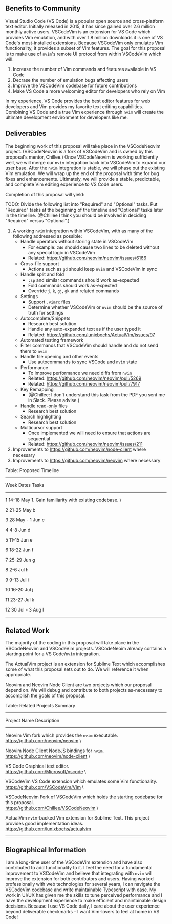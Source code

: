 ## Benefits to Community

Visual Studio Code (VS Code) is a popular open source and cross-platform
text editor. Initially released in 2015, it has since gained over
2.6 million monthly active users. VSCodeVim is an extension for VS Code
which provides Vim emulation, and with over 1.8 million downloads
it is one of VS Code's most-installed extensions. Because VSCodeVim only
emulates Vim functionality, it provides a subset of Vim features.
The goal for this proposal is to make use of `nvim`'s remote UI protocol
from within VSCodeVim which will:

1. Increase the number of Vim commands and features available in VS Code
2. Decrase the number of emulation bugs affecting users
3. Improve the VSCodeVim codebase for future contributions
4. Make VS Code a more welcoming editor for developers who rely on Vim

In my experience, VS Code provides the best editor features for
web developers and Vim provides my favorite text editing capabilities.
Combining VS Code and a true Vim experience through `nvim` will create
the ultimate development environment for developers like me.

## Deliverables

The beginning work of this proposal will take place in the VSCodeNeovim
project. (VSCodeNeovim is a fork of VSCodeVim and is owned by this
proposal's mentor, Chillee.) Once VSCodeNeovim is working sufficiently
well, we will merge our `nvim` integration back into VSCodeVim to
expand our user base. After the `nvim` integration is stable, we will
phase out the existing Vim emulation. We will wrap up the end of the
proposal with time for bug fixes and enhancements. Ultimately, we will
provide a stable, predictable, and complete Vim editing experience to
VS Code users.

Completion of this proposal will yield:

TODO: Divide the following list into "Required" and "Optional" tasks.
Put "Required" tasks at the beginning of the timeline and "Optional"
tasks later in the timeline. (@Chillee I think you should be involved
in deciding "Required" versus "Optional".)

1. A working `nvim` integration within VSCodeVim, with as many of the
following addressed as possible:
    - Handle operators without storing state in VSCodeVim
        - For example: `2dd` should cause two lines to be deleted without
          any special logic in VSCodeVim
        - Related: https://github.com/neovim/neovim/issues/6166
    - Cross-file support
        - Actions such as `gd` should keep `nvim` and VSCodeVim in sync
    - Handle split and fold
        - `:sp` and similar commands should work as-expected
        - Fold commands should work as-expected
        - Override `j`, `k`, `gj`, `gk` and related commands
    - Settings
        - Support `.vimrc` files
        - Determine whether VSCodeVim or `nvim` should be the source of
          truth for settings
    - Autocomplete/Snippets
        - Research best solution
        - Handle any auto-expanded text as if the user typed it
        - Related: https://github.com/lunixbochs/ActualVim/issues/97
    - Automated testing framework
    - Filter commands that VSCodeVim should handle and do not send them
      to `nvim`
    - Handle file opening and other events
        - Use autocommands to sync VSCode and `nvim` state
    - Performance
        - To improve performance we need diffs from `nvim`
        - Related: https://github.com/neovim/neovim/pull/5269
        - Related: https://github.com/neovim/neovim/pull/7917
    - Key Remapping
        - (@Chillee: I don't understand this task from the
          PDF you sent me in Slack. Please advise.)
    - Handle read-only files
        - Research best solution
    - Search highlighting
        - Research best solution
    - Multicursor support
        - Once implemented we will need to ensure that actions are
          sequential
        - Related: https://github.com/neovim/neovim/issues/211
2. Improvements to https://github.com/neovim/node-client where necessary
3. Improvements to https://github.com/neovim/neovim where necessary

Table: Proposed Timeline

------ -------------- ----------------------------------------------------
Week   Dates          Tasks
------ -------------- ----------------------------------------------------
1      14-18 May      1. Gain familiarity with existing codebase. \

2      21-25 May      b

3      28 May - 1 Jun c

4      4-8 Jun        d

5      11-15 Jun      e

6      18-22 Jun      f

7      25-29 Jun      g

8      2-6 Jul        h

9      9-13 Jul       i

10     16-20 Jul      j

11     23-27 Jul      k

12     30 Jul - 3 Aug l
------ -------------- ----------------------------------------------------

## Related Work

The majority of the coding in this proposal will take place in the
VSCodeNeovim and VSCodeVim projects. VSCodeNeoim already contains a
starting point for a VS Code/`nvim` integration.

The ActualVim project is an extension for Sublime Text which
accomplishes some of what this proposal sets out to do. We will
reference it when appropriate.

Neovim and Neovim Node Client are two projects which our proposal
depend on. We will debug and contribute to both projects as-necessary
to accomplish the goals of this proposal.

Table: Related Projects Summary

---------------------- ----------------------------------------------------------
Project Name           Description
---------------------- ----------------------------------------------------------
Neovim                 Vim fork which provides the `nvim` executable. \
                       https://github.com/neovim/neovim \

Neovim Node Client     NodeJS bindings for `nvim`. \
                       https://github.com/neovim/node-client \

VS Code                Graphical text editor. \
                       https://github.com/Microsoft/vscode \

VSCodeVim              VS Code extension which emulates some Vim functionality. \
                       https://github.com/VSCodeVim/Vim \

VSCodeNeovim           Fork of VSCodeVim which holds the starting codebase for this proposal. \
                       https://github.com/Chillee/VSCodeNeovim \

ActualVim              `nvim`-backed Vim extension for Sublime Text. This project provides good implementation ideas. \
                       https://github.com/lunixbochs/actualvim
---------------------- ----------------------------------------------------------

## Biographical Information

I am a long-time user of the VSCodeVim extension and have also
contributed to add functionality to it. I feel the need for a
fundamental improvement to VSCodeVim and believe that integrating with
`nvim` will improve the extension for both contributors and users.
Having worked professionally with web technologies for several years,
I can navigate the VSCodeVim codebase and write maintainable Typescript
with ease. My work in UI/UX has given me the skills to tune perceived
performance and I have the development experience to make efficient and
maintainable design decisions. Because I use VS Code daily, I care about
the user experience beyond deliverable checkmarks - I want Vim-lovers
to feel at home in VS Code!
